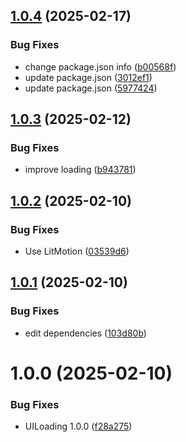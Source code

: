 ## [1.0.4](https://github.com/Unity-UPM-Packages/Unity-UI/compare/v1.0.3...v1.0.4) (2025-02-17)


### Bug Fixes

* change package.json info ([b00568f](https://github.com/Unity-UPM-Packages/Unity-UI/commit/b00568f07cbbf80bd38b1e5a3d79abf2ec98bca6))
* update package.json ([3012ef1](https://github.com/Unity-UPM-Packages/Unity-UI/commit/3012ef1dc6341b9ea8e6b068f41697a1e7aa8754))
* update package.json ([5977424](https://github.com/Unity-UPM-Packages/Unity-UI/commit/59774247bda8cc61def2be23a2acfbee177c6716))

## [1.0.3](https://github.com/Unity-UPM-Packages/Unity-UI/compare/v1.0.2...v1.0.3) (2025-02-12)


### Bug Fixes

* improve loading ([b943781](https://github.com/Unity-UPM-Packages/Unity-UI/commit/b943781d020ab4120711fd4888939bed3c7bfdb6))

## [1.0.2](https://github.com/Unity-UPM-Packages/Unity-UI/compare/v1.0.1...v1.0.2) (2025-02-10)


### Bug Fixes

* Use LitMotion ([03539d6](https://github.com/Unity-UPM-Packages/Unity-UI/commit/03539d66500172ecd1fe0fdf338a48e0655f7725))

## [1.0.1](https://github.com/Unity-UPM-Packages/Unity-UI/compare/v1.0.0...v1.0.1) (2025-02-10)


### Bug Fixes

* edit dependencies ([103d80b](https://github.com/Unity-UPM-Packages/Unity-UI/commit/103d80b15753cb16fa28ef294f73029b76957461))

# 1.0.0 (2025-02-10)


### Bug Fixes

* UILoading 1.0.0 ([f28a275](https://github.com/Unity-UPM-Packages/Unity-UI/commit/f28a275e38c4b92d2c83d1d16353937248bb4fd0))
